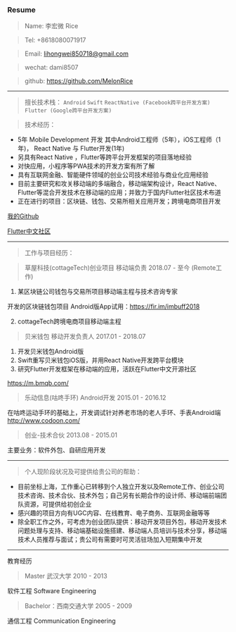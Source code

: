 ### Resume

> Name: 李宏微      Rice

> Tel: +8618080071917 

> Email:  lihongwei850718@gmail.com 

> wechat: dami8507 

> github: https://github.com/MelonRice 

---

> 擅长技术栈：
`Android`  `Swift` 
`ReactNative (Facebook跨平台开发方案) ` 
`Flutter (Google跨平台开发方案)`

> 技术经历：
- 5年 Mobile Development 开发
其中Android工程师（5年），iOS工程师（1年)， React Native 与 Flutter开发(1年)
- 另具有React Native ，Flutter等跨平台开发框架的项目落地经验
- 对快应用，小程序等PWA技术的开发方案有所了解
- 具有互联网金融、智能硬件领域的创业公司技术经验与商业化应用经验
- 目前主要研究和攻关移动端的多端融合，移动端架构设计，React Native、Flutter等混合开发技术在移动端的应用；并致力于国内Flutter社区技术布道
- 正在进行的项目：区块链、钱包、交易所相关应用开发；跨境电商项目开发

[我的Github](https://github.com/MelonRice)

[Flutter中文社区](http://flutter-dev.cn/)

---

>工作与项目经历：

> 草屋科技(cottageTech)创业项目 移动端负责
2018.07 - 至今 (Remote工作)
1. 某区块链公司钱包与交易所项目移动端主程与技术咨询专家

开发的区块链钱包项目 Android版App试用：https://fir.im/imbuff2018

2. cottageTech跨境电商项目移动端主程

> 贝米钱包  移动开发负责人
2017.01 - 2018.07
1. 开发贝米钱包Android版
2. Swift重写贝米钱包iOS版，并用React Native开发跨平台模块
3. 研究Flutter开发框架在移动端的应用，活跃在Flutter中文开源社区

https://m.bmqb.com/

> 乐动信息(咕咚手环)
Android开发
2015.01 - 2016.12

在咕咚运动手环的基础上，开发调试针对养老市场的老人手环、手表Android端
http://www.codoon.com/


> 创业-技术合伙
2013.08 - 2015.01

主要业务：软件外包、自研应用开发

---

> 个人现阶段状况及可提供给贵公司的帮助：
- 目前坐标上海，工作重心已转移到个人独立开发以及Remote工作、创业公司技术咨询、技术合伙、技术外包；自己另有长期合作的设计师、移动端前端团队资源，可提供给初创企业
- 感兴趣的项目方向有UGC内容、在线教育、电子商务、互联网金融等等
- 除全职工作之外，可考虑为创业团队提供：移动开发项目外包，移动开发技术问题处理与支持、移动端基础设施搭建、移动端人员培训与技术分享，移动端技术人员推荐与面试；贵公司有需要时可灵活驻场加入短期集中开发

---

教育经历

> Master 武汉大学 2010 - 2013

软件工程 Software Engineering

> Bachelor：西南交通大学 2005 - 2009

通信工程 Communication Engineering
